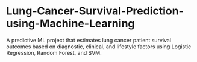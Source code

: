 # Lung-Cancer-Survival-Prediction-using-Machine-Learning
A predictive ML project that estimates lung cancer patient survival outcomes based on diagnostic, clinical, and lifestyle factors using Logistic Regression, Random Forest, and SVM.
